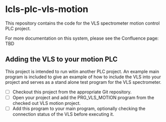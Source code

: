 # lcls-plc-vls-motion

This repository contains the code for the VLS spectrometer motion control
PLC project. 

For more documentation on this system, please see the Confluence page:
TBD

## Adding the VLS to your motion PLC

This project is intended to run witin another PLC project. An example main
program is included to give an example of how to include the VLS into your
project and serves as a stand alone test program for the VLS spectrometer. 

 - [ ] Checkout this project from the appropriate Git repository. 
 - [ ] Open your project and add the PRG_VLS_MOTION program from the checked
       out VLS motion project.
 - [ ] Add this program to your main program, optionally checking the
       connection status of the VLS before executing it. 
